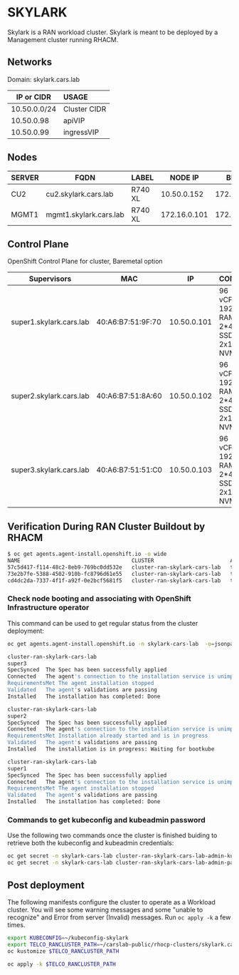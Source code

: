# SKYLARK

Skylark is a RAN workload cluster.  Skylark is meant to be deployed by a Management cluster running RHACM.

## Networks
Domain: skylark.cars.lab

| IP or CIDR     | USAGE        |
|----------------|:-------------|
| 10.50.0.0/24   | Cluster CIDR |
| 10.50.0.98     | apiVIP       |
| 10.50.0.99     | ingressVIP   |

## Nodes
| SERVER   | FQDN                       | LABEL        | NODE IP      | BMC IP        | LOCATION  |
|----------|----------------------------|--------------|--------------|---------------|-----------|
| CU2      | cu2.skylark.cars.lab       | R740 XL      | 10.50.0.152  | 172.28.11.35  | LDC1      |
| MGMT1    | mgmt1.skylark.cars.lab     | R740 XL      | 172.16.0.101 | 172.28.11.36  | LDC1      |

## Control Plane
OpenShift Control Plane for cluster, Baremetal option

| Supervisors              | MAC               | IP           | CONFIG                                   |
|--------------------------|-------------------|--------------|------------------------------------------|
| super1.skylark.cars.lab  | 40:A6:B7:51:9F:70 | 10.50.0.101  | 96 vCPU, 192G RAM, 2*480 SSD, 2x1.6 NVMe |
| super2.skylark.cars.lab  | 40:A6:B7:51:8A:60 | 10.50.0.102  | 96 vCPU, 192G RAM, 2*480 SSD, 2x1.6 NVMe |
| super3.skylark.cars.lab  | 40:A6:B7:51:51:C0 | 10.50.0.103  | 96 vCPU, 192G RAM, 2*480 SSD, 2x1.6 NVMe |


## Verification During RAN Cluster Buildout by RHACM

``` bash
$ oc get agents.agent-install.openshift.io -o wide
NAME                                   CLUSTER                        APPROVED   ROLE     STAGE                  HOSTNAME
57c5d417-f114-48c2-8eb9-769bc0dd532e   cluster-ran-skylark-cars-lab   true       master   Done                   super3   
73e2b7fe-5388-4502-910b-fc8796d61e55   cluster-ran-skylark-cars-lab   true       master   Waiting for bootkube   super2   
cd4dc2da-7337-4f1f-a92f-0e2bcf5681f5   cluster-ran-skylark-cars-lab   true       master   Done                   super1
```

### Check node booting and associating with OpenShift Infrastructure operator
This command can be used to get regular status from the cluster deployment:

```bash
oc get agents.agent-install.openshift.io -n skylark-cars-lab  -o=jsonpath='{range .items[*]}{"\n"}{.spec.clusterDeploymentName.name}{"\n"}{.status.inventory.hostname}{"\n"}{range .status.conditions[*]}{.type}{"\t"}{.message}{"\n"}{end}'

cluster-ran-skylark-cars-lab
super3
SpecSynced	The Spec has been successfully applied
Connected	The agent's connection to the installation service is unimpaired
RequirementsMet	The agent installation stopped
Validated	The agent's validations are passing
Installed	The installation has completed: Done

cluster-ran-skylark-cars-lab
super2
SpecSynced	The Spec has been successfully applied
Connected	The agent's connection to the installation service is unimpaired
RequirementsMet	Installation already started and is in progress
Validated	The agent's validations are passing
Installed	The installation is in progress: Waiting for bootkube

cluster-ran-skylark-cars-lab
super1
SpecSynced	The Spec has been successfully applied
Connected	The agent's connection to the installation service is unimpaired
RequirementsMet	The agent installation stopped
Validated	The agent's validations are passing
Installed	The installation has completed: Done
```

### Commands to get kubeconfig and kubeadmin password
Use the following two commands once the cluster is finished buiding to retrieve both the kubeconfig and kubeadmin credentials:

```bash
oc get secret -n skylark-cars-lab cluster-ran-skylark-cars-lab-admin-kubeconfig -o json | jq -r '.data.kubeconfig' | base64 -d > ~/kubeconfig-skylark
oc get secret -n skylark-cars-lab cluster-ran-skylark-cars-lab-admin-password -o json | jq -r '.data.password' | base64 -d > ~/kubeadmin-skylark
```

## Post deployment
The following manifests configure the cluster to operate as a Workload cluster.  You will see some warning messages and some "unable to recognize" and Error from server (Invalid) messages.  Run `oc apply -k` a few times.

```bash
export KUBECONFIG=~/kubeconfig-skylark
export TELCO_RANCLUSTER_PATH=~/carslab-public/rhocp-clusters/skylark.cars.lab
oc kustomize $TELCO_RANCLUSTER_PATH

oc apply -k $TELCO_RANCLUSTER_PATH
```
